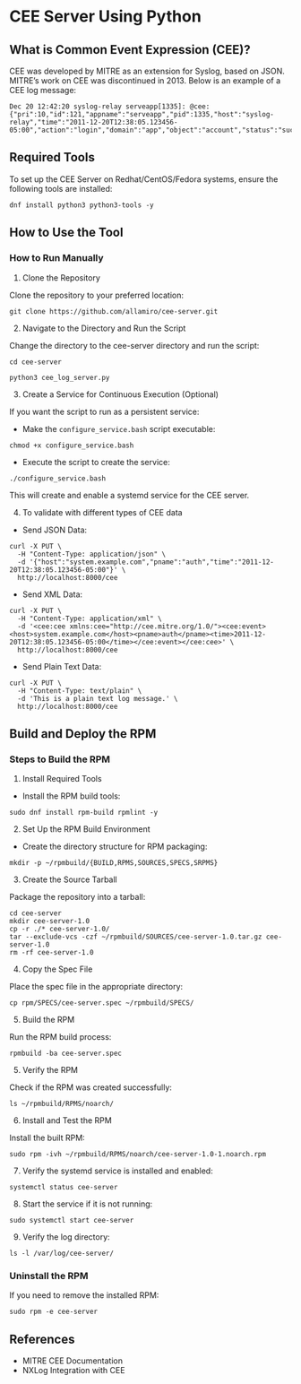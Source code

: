 # CEE Server Using Python

## What is Common Event Expression (CEE)?
CEE was developed by MITRE as an extension for Syslog, based on JSON. MITRE’s work on CEE was discontinued in 2013. Below is an example of a CEE log message:

```
Dec 20 12:42:20 syslog-relay serveapp[1335]: @cee: {"pri":10,"id":121,"appname":"serveapp","pid":1335,"host":"syslog-relay","time":"2011-12-20T12:38:05.123456-05:00","action":"login","domain":"app","object":"account","status":"success"}
```
## Required Tools

To set up the CEE Server on Redhat/CentOS/Fedora systems, ensure the following tools are installed:

```dnf install python3 python3-tools -y ```

## How to Use the Tool

### How to Run Manually

1. Clone the Repository

Clone the repository to your preferred location:

```git clone https://github.com/allamiro/cee-server.git```

2. Navigate to the Directory and Run the Script

Change the directory to the cee-server directory and run the script:

```cd cee-server```

```python3 cee_log_server.py```

3. Create a Service for Continuous Execution (Optional)

If you want the script to run as a persistent service:

* Make the ```configure_service.bash``` script executable:

```chmod +x configure_service.bash```

* Execute the script to create the service:

```./configure_service.bash ```

This will create and enable a systemd service for the CEE server.



4. To validate with different types of CEE data

* Send JSON Data:

```
curl -X PUT \
  -H "Content-Type: application/json" \
  -d '{"host":"system.example.com","pname":"auth","time":"2011-12-20T12:38:05.123456-05:00"}' \
  http://localhost:8000/cee
```

* Send XML Data:

```
curl -X PUT \
  -H "Content-Type: application/xml" \
  -d '<cee:cee xmlns:cee="http://cee.mitre.org/1.0/"><cee:event><host>system.example.com</host><pname>auth</pname><time>2011-12-20T12:38:05.123456-05:00</time></cee:event></cee:cee>' \
  http://localhost:8000/cee
```



* Send Plain Text Data:

```
curl -X PUT \
  -H "Content-Type: text/plain" \
  -d 'This is a plain text log message.' \
  http://localhost:8000/cee
```


## Build and Deploy the RPM
### Steps to Build the RPM

1. Install Required Tools

* Install the RPM build tools:

``` sudo dnf install rpm-build rpmlint -y ```

2. Set Up the RPM Build Environment

* Create the directory structure for RPM packaging:

```mkdir -p ~/rpmbuild/{BUILD,RPMS,SOURCES,SPECS,SRPMS}```

3. Create the Source Tarball

Package the repository into a tarball:

```
cd cee-server
mkdir cee-server-1.0
cp -r ./* cee-server-1.0/
tar --exclude-vcs -czf ~/rpmbuild/SOURCES/cee-server-1.0.tar.gz cee-server-1.0
rm -rf cee-server-1.0
```

4. Copy the Spec File

Place the spec file in the appropriate directory:

```cp rpm/SPECS/cee-server.spec ~/rpmbuild/SPECS/```

5. Build the RPM

Run the RPM build process:

```cd ~/rpmbuild/SPECS
rpmbuild -ba cee-server.spec
```

5. Verify the RPM

Check if the RPM was created successfully:

```ls ~/rpmbuild/RPMS/noarch/```

6. Install and Test the RPM

Install the built RPM:

```sudo rpm -ivh ~/rpmbuild/RPMS/noarch/cee-server-1.0-1.noarch.rpm```

7. Verify the systemd service is installed and enabled:


```systemctl status cee-server```

8. Start the service if it is not running:

```sudo systemctl start cee-server```


9. Verify the log directory:

```ls -l /var/log/cee-server/```

### Uninstall the RPM

If you need to remove the installed RPM:

```sudo rpm -e cee-server```

## References

* MITRE CEE Documentation
* NXLog Integration with CEE

